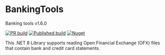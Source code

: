 # BankingTools
Banking tools v1.6.0

[![PR build](https://github.com/jim-dale/BankingTools/actions/workflows/ofxnet-pr.yml/badge.svg)](https://github.com/jim-dale/BankingTools/actions/workflows/ofxnet-pr.yml)
[![Published build](https://github.com/jim-dale/BankingTools/actions/workflows/ofxnet-publish.yml/badge.svg)](https://github.com/jim-dale/BankingTools/actions/workflows/ofxnet-publish.yml)
[![Nuget](https://img.shields.io/nuget/v/OfxNet)](https://www.nuget.org/packages/OfxNet/)

This .NET 8 Library supports reading Open Financial Exchange (OFX) files that contain bank and credit card statements.
